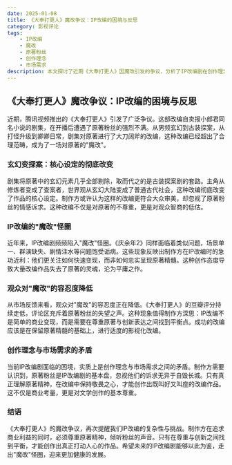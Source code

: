 ```yaml
---
date: 2025-01-08
title: 《大奉打更人》魔改争议：IP改编的困境与反思
category: 影视评论
tags:
    - IP改编
    - 魔改
    - 原著粉丝
    - 创作理念
    - 市场需求
description: 本文探讨了近期《大奉打更人》因魔改引发的争议，分析了IP改编剧在创作理念与市场需求之间的矛盾，并呼吁制作方在改编过程中尊重原著精神，找到平衡点。
---
```


## 《大奉打更人》魔改争议：IP改编的困境与反思

近期，腾讯视频推出的《大奉打更人》引发了广泛争议。这部改编自卖报小郎君同名小说的剧集，在开播后遭遇了原著粉丝的强烈不满。从男频玄幻到古装探案，从打怪升级到卿卿日常，剧集对原著进行了大刀阔斧的改编，这种改编已经超出了合理范畴，成为了一场对原著的"魔改"。

### 玄幻变探案：核心设定的彻底改变

剧集将原著中的玄幻元素几乎全部剔除，取而代之的是古装探案剧的套路。主角从修炼者变成了查案者，世界观从玄幻大陆变成了普通古代社会，这种改编彻底改变了作品的核心设定。制作方或许认为这样的改编更符合大众审美，却忽视了原著粉丝的情感诉求。这种改编不仅是对原著的不尊重，更是对观众智商的低估。

### IP改编的"魔改"怪圈

近年来，IP改编剧频频陷入"魔改"怪圈。《庆余年2》同样面临着类似问题，场景单一、群演缺失、剧情注水等问题饱受诟病。这些现象反映出制作方在IP改编时的急功近利：他们更关注如何快速变现，而非如何忠实呈现原著精髓。这种创作态度导致大量改编作品失去了原著的灵魂，沦为平庸之作。

### 观众对"魔改"的容忍度降低

从市场反馈来看，观众对"魔改"的容忍度正在降低。《大奉打更人》的豆瓣评分持续走低，评论区充斥着原著粉丝的失望之声。这种现象值得制作方深思：IP改编不是简单的商业变现，而是需要在尊重原著与创新表达之间找到平衡点。成功的改编应该是在保留原著精髓的基础上，进行适度的影视化改编。

### 创作理念与市场需求的矛盾

当前IP改编剧面临的困境，实质上是创作理念与市场需求之间的矛盾。制作方需要认识到，原著粉丝是IP改编剧的基本盘，忽视他们的诉求无异于自毁长城。只有真正理解原著精神，在改编中保持敬畏之心，才能创作出既叫好又叫座的改编作品。这不仅是商业考量，更是对文学创作的基本尊重。

### 结语

《大奉打更人》的魔改争议，再次提醒我们IP改编的复杂性与挑战。制作方在追求商业利益的同时，必须尊重原著精神，倾听粉丝的声音。只有在尊重与创新之间找到平衡，才能创作出真正打动人心的作品。希望未来的IP改编剧能够以此为鉴，走出"魔改"怪圈，迎来更加健康的发展。
